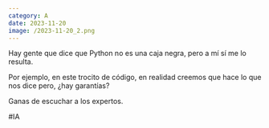 ```yaml
--- 
category: A 
date: 2023-11-20 
image: /2023-11-20_2.png 
--- 
```


Hay gente que dice que Python no es una caja negra, pero a mí sí me lo resulta. 

Por ejemplo, en este trocito de código, en realidad creemos que hace lo que nos dice pero, ¿hay garantías?

Ganas de escuchar a los expertos. 

#IA